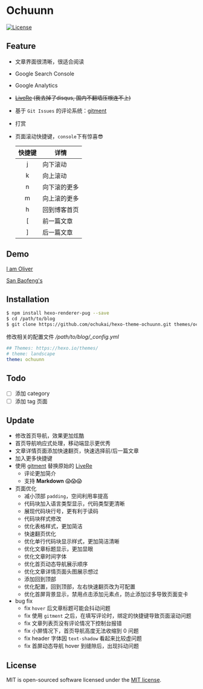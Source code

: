 Ochuunn
=======

[![License](https://img.shields.io/badge/license-MIT-blue.svg)](http://opensource.org/licenses/MIT)

Feature
-------

* 文章界面很清晰，很适合阅读
* Google Search Console
* Google Analytics
* ~~[LiveRe](https://livere.com/) (我去掉了disqus, 国内不翻墙压根连不上)~~
* 基于 `Git Issues` 的评论系统：[gitment](https://github.com/imsun/gitment)
* 打赏
* 页面滚动快捷键，`console`下有惊喜😎

    | 快捷键 | 详情		|
    |:-----:|-----------|
    | j 	| 向下滚动	|
    | k 	| 向上滚动	|
    | n 	| 向下滚的更多|
    | m 	| 向上滚的更多|
    | h 	| 回到博客首页|
    | [ 	| 前一篇文章	|
    | ] 	| 后一篇文章	|

Demo
----

[I am Oliver](http://ochukai.me)

[San Baofeng's](https://sanbf.cn)

Installation
------------

```Bash
$ npm install hexo-renderer-pug --save
$ cd /path/to/blog
$ git clone https://github.com/ochukai/hexo-theme-ochuunn.git themes/ochuunn
```

修改相关的配置文件 */path/to/blog/_config.yml*

```yml
## Themes: https://hexo.io/themes/
# theme: landscape
theme: ochuunn
```

Todo
----

- [ ] 添加 category
- [ ] 添加 tag 页面

Update
------

- 修改首页导航，效果更加炫酷
- 首页导航响应式处理，移动端显示更优秀
- 文章详情页面添加快速翻页，快速选择前/后一篇文章
- 加入更多快捷键
- 使用 [gitment](https://github.com/imsun/gitment) 替换原始的 [LiveRe](https://livere.com/)
    - 评论更加简介
    - 支持 **Markdown** 😱😱😱
- 页面优化
    - 减小顶部 `padding`，空间利用率提高
    - 代码块加入语言类型显示，代码类型更清晰
    - 展现代码块行号，更有利于读码
    - 代码块样式修改
    - 优化表格样式，更加简洁
    - 快速翻页优化
    - 优化单行代码块显示样式，更加简洁清晰
    - 优化文章标题显示，更加显眼
    - 优化文章时间字体
    - 优化首页动态导航展示顺序
    - 优化文章详情页面头图展示想过
    - 添加回到顶部
    - 优化配置，回到顶部，左右快速翻页改为可配置
    - 优化首屏背景显示，禁用点击添加元素点，防止添加过多导致页面变卡
- bug fix
    - fix `hover` 后文章标题可能会抖动问题
    - fix 使用 `gitment` 之后，在填写评论时，绑定的快捷键导致页面滚动问题
    - fix 文章列表页没有评论情况下控制台报错
    - fix 小屏情况下，首页导航高度无法收缩到 0 问题
    - fix header 字体因 `text-shadow` 看起来比较虚问题
    - fix 首屏动态导航 hover 到缝隙后，出现抖动问题

License
-------

MIT is open-sourced software licensed under the [MIT license](http://opensource.org/licenses/MIT).
